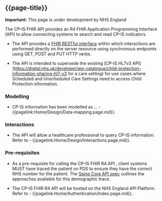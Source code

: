 ## {{page-title}}

  <div markdown="span" class="alert alert-warning" role="alert"><i class="fa fa-warning"></i><b> Important:</b> This page is under development by NHS England</div>

The CP-IS FHIR API provides an R4 FHIR Application Programming Interface (API) to allow connecting systems to search and read CP-IS indicators.

- The API provides a [FHIR RESTful interface](https://hl7.org/fhir/R4/http.html) within which interactions are performed directly on the server resource using synchronous endpoints using GET, POST and PUT HTTP verbs.

- The API is intended to supersede the existing [CP-IS HL7v3 API](https://digital.nhs.uk/developer/api-catalogue/child-protection-information-sharing-hl7-v3 for a care setting) for use cases where Scheduled and Unscheduled Care Settings need to access Child Protection information.

### Modelling

- CP-IS information has been modelled as ... - {{pagelink:Home/Design/Data-mapping.page.md}}. 

### Interactions

- The API will allow a healthcare professional to query CP-IS information. Refer to - {{pagelink:Home/Design/Interactions.page.md}}. 

### Pre-requisites

- As a pre-requisite for calling the CP-IS FHIR R4 API , client systems MUST have traced the patient on PDS to ensure they have the correct NHS number for the patient. The <a href='https://developer.nhs.uk/apis/spine-core/pds_overview.html'>Spine Core API spec</a> outlines the approaches available for this demographic trace.

- The CP-IS FHIR R4 API will be hosted on the NHS England API Platform. Refer to - {{pagelink:Home/Authentication/Index.page.md}}. 